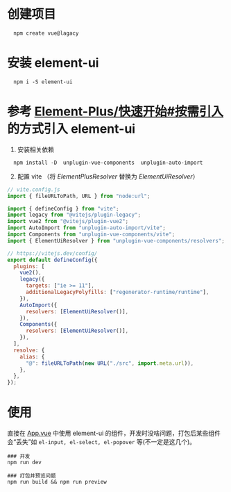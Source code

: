 # 创建项目
```shell
  npm create vue@lagacy
```

# 安装 element-ui
```shell
  npm i -S element-ui
```

# 参考 [Element-Plus/快速开始#按需引入](https://element-plus.org/zh-CN/guide/quickstart.html#%E6%8C%89%E9%9C%80%E5%AF%BC%E5%85%A5) 的方式引入 element-ui

1. 安装相关依赖
```shell
  npm install -D  unplugin-vue-components  unplugin-auto-import
``` 
2. 配置 vite （将 *ElementPlusResolver* 替换为 *ElementUiResolver*）

```js
// vite.config.js
import { fileURLToPath, URL } from "node:url";

import { defineConfig } from "vite";
import legacy from "@vitejs/plugin-legacy";
import vue2 from "@vitejs/plugin-vue2";
import AutoImport from "unplugin-auto-import/vite";
import Components from "unplugin-vue-components/vite";
import { ElementUiResolver } from "unplugin-vue-components/resolvers";

// https://vitejs.dev/config/
export default defineConfig({
  plugins: [
    vue2(),
    legacy({
      targets: ["ie >= 11"],
      additionalLegacyPolyfills: ["regenerator-runtime/runtime"],
    }),
    AutoImport({
      resolvers: [ElementUiResolver()],
    }),
    Components({
      resolvers: [ElementUiResolver()],
    }),
  ],
  resolve: {
    alias: {
      "@": fileURLToPath(new URL("./src", import.meta.url)),
    },
  },
});

```

# 使用
直接在 [App.vue](./src/App.vue) 中使用 element-ui 的组件，开发时没啥问题，打包后某些组件会“丢失”如 `el-input, el-select, el-popover` 等(不一定是这几个)。
```shell
### 开发
npm run dev

### 打包并预览问题
npm run build && npm run preview
```
